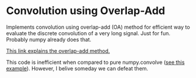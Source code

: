 # Convolution using Overlap-Add

Implements convolution using overlap-add (OA) method for efficient way to evaluate the discrete convolution of a very long signal. Just for fun. Probably numpy already does that.

[This link explains the overlap-add method.](https://en.wikipedia.org/wiki/Overlap%E2%80%93add_method)

This code is inefficient when compared to pure numpy.convolve ([see this example](example_timing.py)). However, I belive someday we can defeat them.
